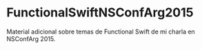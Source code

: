 # FunctionalSwiftNSConfArg2015
Material adicional sobre temas de Functional Swift de mi charla en NSConfArg 2015.
